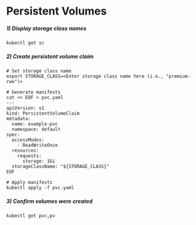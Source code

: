 # Persistent Volumes

##### 1) Display storage class names
```
kubectl get sc
```

##### 2) Create persistent volume claim
```
# Set storage class name
export STORAGE_CLASS=<Enter storage class name here (i.e., "premium-rwo")>

# Generate manifests
cat << EOF > pvc.yaml
---
apiVersion: v1
kind: PersistentVolumeClaim
metadata:
  name: example-pvc
  namespace: default
spec:
  accessModes:
    - ReadWriteOnce
  resources:
    requests:
      storage: 1Gi
  storageClassName: "${STORAGE_CLASS}"
EOF

# Apply manifests
kubectl apply -f pvc.yaml
```

##### 3) Confirm volumes were created
```
kubectl get pvc,pv
```
